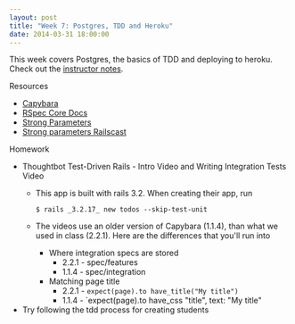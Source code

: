 ```yaml
---
layout: post
title: "Week 7: Postgres, TDD and Heroku"
date: 2014-03-31 18:00:00
---
```


This week covers Postgres, the basics of TDD and deploying to heroku. Check out the [instructor notes][1].

Resources

  * [Capybara][2]
  * [RSpec Core Docs][3]
  * [Strong Parameters][4]
  * [Strong parameters Railscast][5]


Homework

* Thoughtbot Test-Driven Rails - Intro Video and Writing Integration Tests Video
    * This app is built with rails 3.2. When creating their app, run

        ```
        $ rails _3.2.17_ new todos --skip-test-unit
        ```
    * The videos use an older version of Capybara (1.1.4), than what we used in class (2.2.1). Here are the differences that you'll run into
        * Where integration specs are stored
          * 2.2.1 - spec/features
          * 1.1.4 - spec/integration
        * Matching page title
          * 2.2.1 - `expect(page).to have_title("My title")`
          * 1.1.4 - `expect(page).to have_css "title", text: "My title"
* Try following the tdd process for creating students



[1]: https://github.com/durango-ruby-school/Instructor-Notes/blob/master/Week-07-Postgres-Heroku-and-Intro-To-TDD.md
[2]: https://github.com/jnicklas/capybara
[3]: https://www.relishapp.com/rspec/rspec-core/v/2-14/docs
[4]: https://github.com/rails/strong_parameters
[5]: http://railscasts.com/episodes/371-strong-parameters
